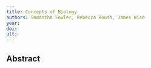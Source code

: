 ```yaml
---
title: Concepts of Biology
authors: Samantha Fowler, Rebecca Roush, James Wise
year: 
doi: 
ult: 
---
```

## Abstract

